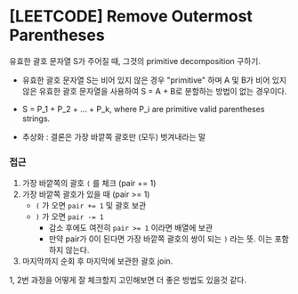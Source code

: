 # [LEETCODE] Remove Outermost Parentheses

유효한 괄호 문자열 S가 주어질 때, 그것의 primitive decomposition 구하기.

- 유효한 괄호 문자열 S는 비어 있지 않은 경우 "primitive" 하며 A 및 B가 비어 있지 않은 유효한 괄호 문자열을 사용하여 S = A + B로 분할하는 방법이 없는 경우이다.

- S = P_1 + P_2 + ... + P_k, where P_i are primitive valid parentheses strings.

- 추상화 : 결론은 가장 바깥쪽 괄호만 (모두) 벗겨내라는 말

### 접근

1. 가장 바깥쪽의 괄호 `(` 를 체크 (pair += 1)
2. 가장 바깥쪽 괄호가 있을 때 (pair >= 1)
   - `(` 가 오면 `pair += 1` 및 괄호 보관
   - `)` 가 오면 `pair -= 1`
     - 감소 후에도 여전히 `pair >= 1` 이라면 배열에 보관
     - 만약 pair가 0이 된다면 가장 바깥쪽 괄호의 쌍이 되는 `)` 라는 뜻. 이는 포함하지 않는다.
3. 마지막까지 순회 후 마지막에 보관한 괄호 join.

1, 2번 과정을 어떻게 잘 체크할지 고민해보면 더 좋은 방법도 있을것 같다.
